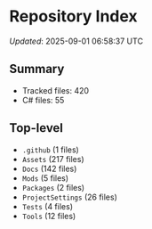 # Repository Index

_Updated_: 2025-09-01 06:58:37 UTC

## Summary
- Tracked files: 420
- C# files: 55

## Top-level
- `.github` (1 files)
- `Assets` (217 files)
- `Docs` (142 files)
- `Mods` (5 files)
- `Packages` (2 files)
- `ProjectSettings` (26 files)
- `Tests` (4 files)
- `Tools` (12 files)
